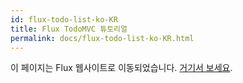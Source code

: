 ```yaml
---
id: flux-todo-list-ko-KR
title: Flux TodoMVC 튜토리얼
permalink: docs/flux-todo-list-ko-KR.html
---
```


이 페이지는 Flux 웹사이트로 이동되었습니다. [거기서 보세요](https://facebook.github.io/flux/docs/todo-list.html).
